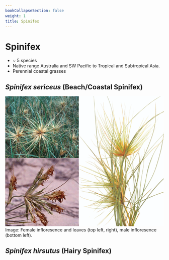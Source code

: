 ```yaml
---
bookCollapseSection: false
weight: 1 
title: Spinifex
---
```


# Spinifex

* ~ 5 species 
* Native range Australia and SW Pacific to Tropical and Subtropical Asia.
* Perennial coastal grasses


## *Spinifex sericeus* (Beach/Coastal Spinifex)

![](spinifex-sericeus.png)
Image: Female infloresence and leaves (top left, right), male infloresence (bottom left).

## *Spinifex hirsutus* (Hairy Spinifex)